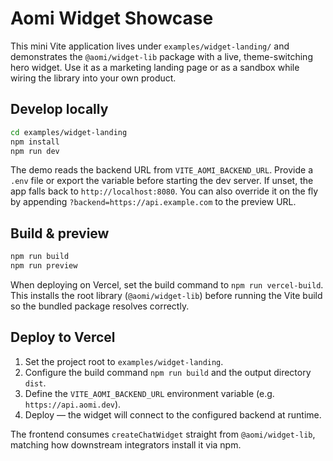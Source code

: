 # Aomi Widget Showcase

This mini Vite application lives under `examples/widget-landing/` and demonstrates the `@aomi/widget-lib`
package with a live, theme-switching hero widget. Use it as a marketing landing page or as a
sandbox while wiring the library into your own product.

## Develop locally

```bash
cd examples/widget-landing
npm install
npm run dev
```

The demo reads the backend URL from `VITE_AOMI_BACKEND_URL`. Provide a `.env` file or export the variable
before starting the dev server. If unset, the app falls back to `http://localhost:8080`. You can also override
it on the fly by appending `?backend=https://api.example.com` to the preview URL.

## Build & preview

```bash
npm run build
npm run preview
```

When deploying on Vercel, set the build command to `npm run vercel-build`. This installs the root
library (`@aomi/widget-lib`) before running the Vite build so the bundled package resolves correctly.

## Deploy to Vercel

1. Set the project root to `examples/widget-landing`.
2. Configure the build command `npm run build` and the output directory `dist`.
3. Define the `VITE_AOMI_BACKEND_URL` environment variable (e.g. `https://api.aomi.dev`).
4. Deploy — the widget will connect to the configured backend at runtime.

The frontend consumes `createChatWidget` straight from `@aomi/widget-lib`, matching how downstream integrators
install it via npm.
